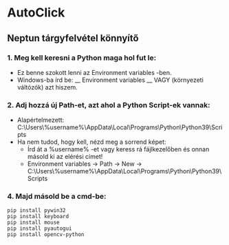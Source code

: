 # AutoClick
## Neptun tárgyfelvétel könnyítő


### 1. Meg kell keresni a Python maga hol fut le:
* Ez benne szokott lenni az Environment variables -ben.
* Windows-ba írd be: __ Environment variables __ VAGY (környezeti váltózók) azt hiszem.

### 2. Adj hozzá új Path-et, azt ahol a Python Script-ek vannak:
* Alapértelmezett: C:\Users\\%username%\AppData\Local\Programs\Python\Python39\Scripts 
* Ha nem tudod, hogy kell, nézd meg a sorrend képet:
	* Írd át a %username% -et vagy keress rá fájlkezelőben és onnan másold ki az elérési címet!
	* Environment variables -> Path -> New -> C:\Users\\%username%\AppData\Local\Programs\Python\Python39\Scripts

### 4. Majd másold be a cmd-be:
	pip install pywin32
	pip install keyboard
	pip install mouse
	pip install pyautogui
	pip install opencv-python
